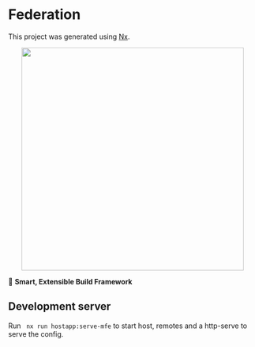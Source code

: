 

# Federation

This project was generated using [Nx](https://nx.dev).

<p style="text-align: center;"><img src="https://raw.githubusercontent.com/nrwl/nx/master/images/nx-logo.png" width="450"></p>

🔎 **Smart, Extensible Build Framework**

## Development server

Run ` nx run hostapp:serve-mfe` to start host, remotes and a http-serve to serve the config.
